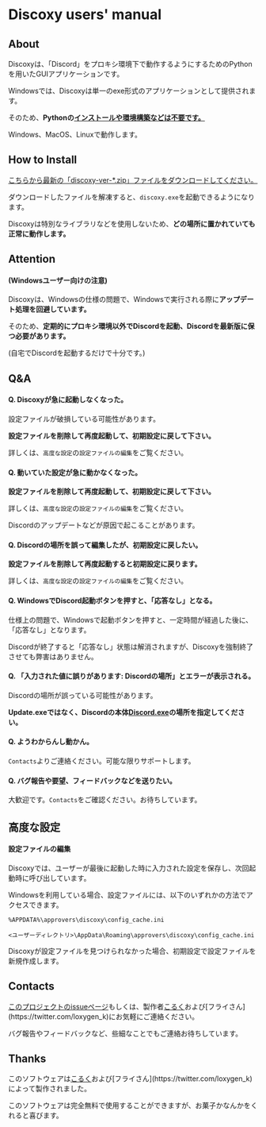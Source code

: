 # Discoxy users' manual



## About

Discoxyは、「Discord」をプロキシ環境下で動作するようにするためのPythonを用いたGUIアプリケーションです。

Windowsでは、Discoxyは単一のexe形式のアプリケーションとして提供されます。

そのため、**Pythonの<u>インストールや環境構築などは不要です。</u>**

Windows、MacOS、Linuxで動作します。



## How to Install

[こちらから最新の「discoxy-ver-*.zip」ファイルをダウンロードしてください。](https://discoxy.approvers.dev/releases)

ダウンロードしたファイルを解凍すると、`discoxy.exe`を起動できるようになります。

Discoxyは特別なライブラリなどを使用しないため、**どの場所に置かれていても正常に動作します。**



## Attention

#### (Windowsユーザー向けの注意)

Discoxyは、Windowsの仕様の問題で、Windowsで実行される際に**アップデート処理を回避しています。**

そのため、**定期的にプロキシ環境以外でDiscordを起動、Discordを最新版に保つ必要があります。**

(自宅でDiscordを起動するだけで十分です。)



## Q&A

#### Q. Discoxyが急に起動しなくなった。

設定ファイルが破損している可能性があります。

**設定ファイルを削除して再度起動して、初期設定に戻して下さい。**

詳しくは、`高度な設定`の`設定ファイルの編集`をご覧ください。



#### Q. 動いていた設定が急に動かなくなった。

**設定ファイルを削除して再度起動して、初期設定に戻して下さい。**

詳しくは、`高度な設定`の`設定ファイルの編集`をご覧ください。

Discordのアップデートなどが原因で起こることがあります。



#### Q. Discordの場所を誤って編集したが、初期設定に戻したい。

**設定ファイルを削除して再度起動すると初期設定に戻ります。**

詳しくは、`高度な設定`の`設定ファイルの編集`をご覧ください。



#### Q. WindowsでDiscord起動ボタンを押すと、「応答なし」となる。

仕様上の問題で、Windowsで起動ボタンを押すと、一定時間が経過した後に、「応答なし」となります。

Discordが終了すると「応答なし」状態は解消されますが、Discoxyを強制終了させても弊害はありません。



#### Q. 「入力された値に誤りがあります: Discordの場所」とエラーが表示される。

Discordの場所が誤っている可能性があります。

**Update.exeではなく、Discordの本体<u>Discord.exe</u>の場所を指定してください。**



#### Q. ようわからんし動かん。

`Contacts`よりご連絡ください。可能な限りサポートします。



#### Q. バグ報告や要望、フィードバックなどを送りたい。

大歓迎です。`Contacts`をご確認ください。お待ちしています。



## 高度な設定

#### 設定ファイルの編集

Discoxyでは、ユーザーが最後に起動した時に入力された設定を保存し、次回起動時に呼び出しています。

Windowsを利用している場合、設定ファイルには、以下のいずれかの方法でアクセスできます。

```%APPDATA%\approvers\discoxy\config_cache.ini```

```<ユーザーディレクトリ>\AppData\Roaming\approvers\discoxy\config_cache.ini```

Discoxyが設定ファイルを見つけられなかった場合、初期設定で設定ファイルを新規作成します。



## Contacts

[このプロジェクトのissueページ](https://discoxy.approvers.dev/issues)もしくは、製作者[こるく](https://twitter.com?Colk_)および[フライさん](https://twitter.com/loxygen_k)にお気軽にご連絡ください。

バグ報告やフィードバックなど、些細なことでもご連絡お待ちしています。



## Thanks

このソフトウェアは[こるく](https://twitter.com/Colk_)および[フライさん](https://twitter.com/loxygen_k)によって製作されました。

このソフトウェアは完全無料で使用することができますが、お菓子かなんかをくれると喜びます。


